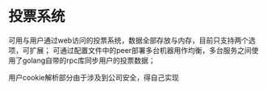 # 投票系统
可用与用户通过web访问的投票系统，数据全部存放与内存，目前只支持两个选项，可扩展；
可通过配置文件中的peer部署多台机器用作均衡，多台服务之间使用了golang自带的rpc库同步用户的投票数据；

用户cookie解析部分由于涉及到公司安全，得自己实现
